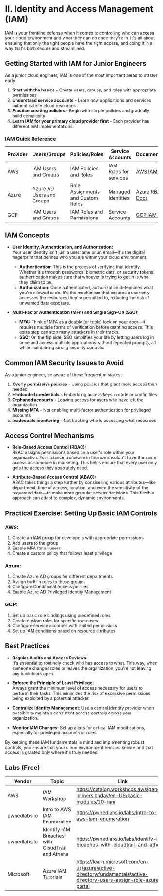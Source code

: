 # II. Identity and Access Management (IAM)

IAM is your frontline defense when it comes to controlling who can access your cloud environment and what they can do once they're in. It's all about ensuring that only the right people have the right access, and doing it in a way that's both secure and streamlined.

## Getting Started with IAM for Junior Engineers

As a junior cloud engineer, IAM is one of the most important areas to master early:

1. **Start with the basics** - Create users, groups, and roles with appropriate permissions
2. **Understand service accounts** - Learn how applications and services authenticate to cloud resources
3. **Practice creating policies** - Begin with simple policies and gradually build complexity
4. **Learn IAM for your primary cloud provider first** - Each provider has different IAM implementations

### IAM Quick Reference

| Provider | Users/Groups | Policies/Roles | Service Accounts | Documentation |
|----------|--------------|----------------|-------------------|---------------|
| AWS | IAM Users and Groups | IAM Policies and Roles | IAM Roles for services | [AWS IAM Docs](https://docs.aws.amazon.com/IAM/latest/UserGuide/introduction.html) |
| Azure | Azure AD Users and Groups | Role Assignments and Custom Roles | Managed Identities | [Azure RBAC Docs](https://learn.microsoft.com/en-us/azure/role-based-access-control/overview) |
| GCP | IAM Users and Groups | IAM Roles and Permissions | Service Accounts | [GCP IAM Docs](https://cloud.google.com/iam/docs/overview) |

## IAM Concepts

- **User Identity, Authentication, and Authorization:**  
    Your user identity isn't just a username or an email—it's the digital fingerprint that defines who you are within your cloud environment.
    
    - **Authentication:** This is the process of verifying that identity. Whether it's through passwords, biometric data, or security tokens, authentication makes sure that whoever is trying to get in is who they claim to be.
    - **Authorization:** Once authenticated, authorization determines what you're allowed to do. It's the mechanism that ensures a user only accesses the resources they're permitted to, reducing the risk of unwanted data exposure.
- **Multi-Factor Authentication (MFA) and Single Sign-On (SSO):**
    
    - **MFA:** Think of MFA as a double (or triple) lock on your door—it requires multiple forms of verification before granting access. This extra step can stop many attackers in their tracks.
    - **SSO:** On the flip side, SSO simplifies your life by letting users log in once and access multiple applications without repeated prompts, all while maintaining strong security controls.

## Common IAM Security Issues to Avoid

As a junior engineer, be aware of these frequent mistakes:

1. **Overly permissive policies** - Using policies that grant more access than needed
2. **Hardcoded credentials** - Embedding access keys in code or config files
3. **Orphaned accounts** - Leaving access for users who have left the organization
4. **Missing MFA** - Not enabling multi-factor authentication for privileged accounts
5. **Inadequate monitoring** - Not tracking who is accessing what resources

## Access Control Mechanisms

- **Role-Based Access Control (RBAC):**  
    RBAC assigns permissions based on a user's role within your organization. For instance, someone in finance shouldn't have the same access as someone in marketing. This helps ensure that every user only gets the access they absolutely need.
    
- **Attribute-Based Access Control (ABAC):**  
    ABAC takes things a step further by considering various attributes—like department, time of access, location, and even the sensitivity of the requested data—to make more granular access decisions. This flexible approach can adapt to complex, dynamic environments.
    
## Practical Exercise: Setting Up Basic IAM Controls

### AWS:
1. Create an IAM group for developers with appropriate permissions
2. Add users to the group
3. Enable MFA for all users
4. Create a custom policy that follows least privilege

### Azure:
1. Create Azure AD groups for different departments
2. Assign built-in roles to these groups
3. Configure Conditional Access policies
4. Enable Azure AD Privileged Identity Management

### GCP:
1. Set up basic role bindings using predefined roles
2. Create custom roles for specific use cases
3. Configure service accounts with limited permissions
4. Set up IAM conditions based on resource attributes

## Best Practices

- **Regular Audits and Access Reviews:**  
    It's essential to routinely check who has access to what. This way, when someone changes roles or leaves the organization, you're not leaving any backdoors open.
    
- **Enforce the Principle of Least Privilege:**  
    Always grant the minimum level of access necessary for users to perform their tasks. This minimizes the risk of excessive permissions being exploited by a potential attacker.
    
- **Centralize Identity Management:**
    Use a central identity provider when possible to maintain consistent access controls across your organization.

- **Monitor IAM Changes:**
    Set up alerts for critical IAM modifications, especially for privileged accounts or roles.

By keeping these IAM fundamentals in mind and implementing robust controls, you ensure that your cloud environment remains secure and that access is granted only where it's truly needed.

## Labs (Free)

| Vendor       | Topic                                            | Link                                                                       |
| ------------ | ------------------------------------------------ | -------------------------------------------------------------------------- |
| AWS          | IAM Workshop                                     | https://catalog.workshops.aws/general-immersionday/en-US/basic-modules/10-iam |
| pwnedlabs.io | Intro to AWS IAM Enumeration                     | https://pwnedlabs.io/labs/intro-to-aws-iam-enumeration                     |
| pwnedlabs.io | Identify IAM Breaches with CloudTrail and Athena | https://pwnedlabs.io/labs/identify-iam-breaches-with-cloudtrail-and-athena |
| Microsoft    | Azure IAM Tutorials                              | https://learn.microsoft.com/en-us/azure/active-directory/fundamentals/active-directory-users-assign-role-azure-portal |